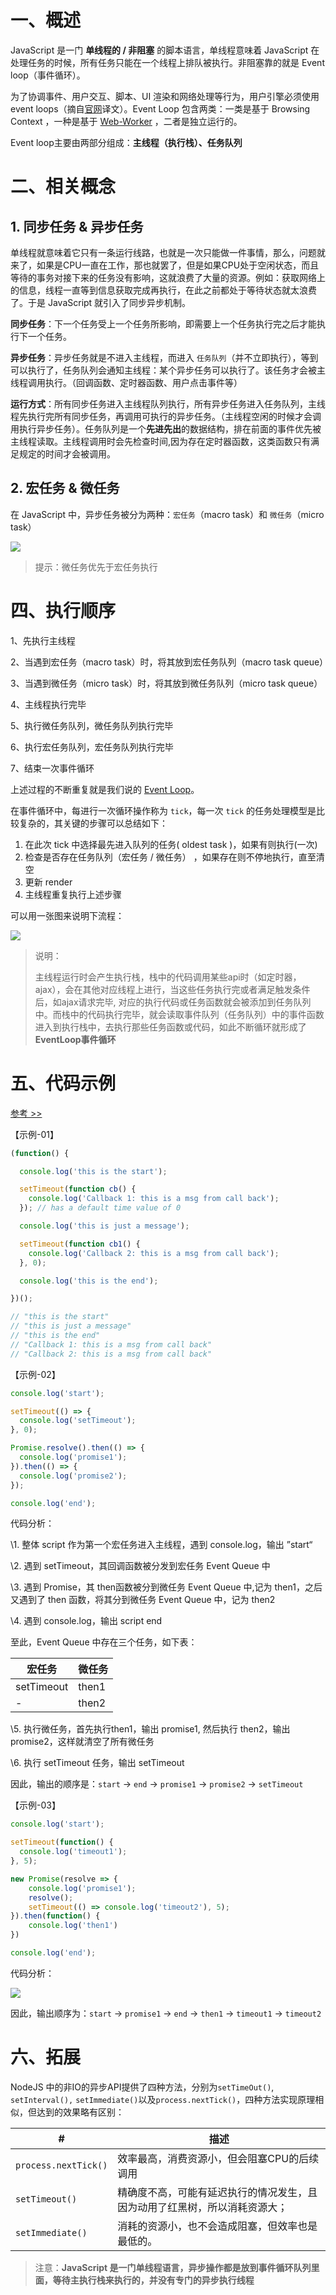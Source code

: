# 一、概述

JavaScript 是一门 **单线程的 / 非阻塞** 的脚本语言，单线程意味着 JavaScript 在处理任务的时候，所有任务只能在一个线程上排队被执行。非阻塞靠的就是 Event loop（事件循环）。

为了协调事件、用户交互、脚本、UI 渲染和网络处理等行为，用户引擎必须使用 event loops（摘自[官网](https://html.spec.whatwg.org/multipage/webappapis.html#event-loops)译文）。Event Loop 包含两类：一类是基于 Browsing Context ，一种是基于 [Web-Worker]()  ，二者是独立运行的。

Event loop主要由两部分组成：**主线程（执行栈）、任务队列**

# 二、相关概念

## 1. 同步任务 & 异步任务

单线程就意味着它只有一条运行线路，也就是一次只能做一件事情，那么，问题就来了，如果是CPU一直在工作，那也就罢了，但是如果CPU处于空闲状态，而且等待的事务对接下来的任务没有影响，这就浪费了大量的资源。例如：获取网络上的信息，线程一直等到信息获取完成再执行，在此之前都处于等待状态就太浪费了。于是 JavaScript 就引入了同步异步机制。

**同步任务**：下一个任务受上一个任务所影响，即需要上一个任务执行完之后才能执行下一个任务。

**异步任务**：异步任务就是不进入主线程，而进入 `任务队列`（并不立即执行），等到可以执行了，任务队列会通知主线程：某个异步任务可以执行了。该任务才会被主线程调用执行。（回调函数、定时器函数、用户点击事件等）

**运行方式**：所有同步任务进入主线程队列执行，所有异步任务进入任务队列，主线程先执行完所有同步任务，再调用可执行的异步任务。（主线程空闲的时候才会调用执行异步任务）。任务队列是一个**先进先出**的数据结构，排在前面的事件优先被主线程读取。主线程调用时会先检查时间,因为存在定时器函数，这类函数只有满足规定的时间才会被调用。   

## 2. 宏任务 & 微任务

在 JavaScript 中，异步任务被分为两种：`宏任务`（macro task）和 `微任务`（micro task）

![](./IMGS/任务队列.png)

> 提示：微任务优先于宏任务执行
>

# 四、执行顺序

1、先执行主线程

2、当遇到宏任务（macro task）时，将其放到宏任务队列（macro task queue）

3、当遇到微任务（micro task）时，将其放到微任务队列（micro task queue）

4、主线程执行完毕

5、执行微任务队列，微任务队列执行完毕

6、执行宏任务队列，宏任务队列执行完毕

7、结束一次事件循环



上述过程的不断重复就是我们说的 <ins> Event Loop</ins>。

在事件循环中，每进行一次循环操作称为 `tick`，每一次 `tick` 的任务处理模型是比较复杂的，其关键的步骤可以总结如下：

1. 在此次 tick 中选择最先进入队列的任务( oldest task )，如果有则执行(一次)
2. 检查是否存在任务队列（宏任务 / 微任务） ，如果存在则不停地执行，直至清空
3. 更新 render
4. 主线程重复执行上述步骤

可以用一张图来说明下流程：

![](./IMGS/event-loop-tick.jpg)

> 说明：
>
> 主线程运行时会产生执行栈，栈中的代码调用某些api时（如定时器，ajax），会在其他对应线程上进行，当这些任务执行完或者满足触发条件后，如ajax请求完毕, 对应的执行代码或任务函数就会被添加到任务队列中。而栈中的代码执行完毕，就会读取事件队列（任务队列）中的事件函数进入到执行栈中，去执行那些任务函数或代码，如此不断循环就形成了**EventLoop事件循环**

# 五、代码示例

[参考 >>](https://developer.mozilla.org/en-US/docs/Web/JavaScript/EventLoop)

【示例-01】

```js
(function() {

  console.log('this is the start');

  setTimeout(function cb() {
    console.log('Callback 1: this is a msg from call back');
  }); // has a default time value of 0

  console.log('this is just a message');

  setTimeout(function cb1() {
    console.log('Callback 2: this is a msg from call back');
  }, 0);

  console.log('this is the end');

})();

// "this is the start"
// "this is just a message"
// "this is the end"
// "Callback 1: this is a msg from call back"
// "Callback 2: this is a msg from call back"
```

【示例-02】

```js
console.log('start');

setTimeout(() => {
  console.log('setTimeout');
}, 0);

Promise.resolve().then(() => {
  console.log('promise1');
}).then(() => {
  console.log('promise2');
});

console.log('end');
```

代码分析：

\1. 整体 script  作为第一个宏任务进入主线程，遇到 console.log，输出 ”start“

\2. 遇到 setTimeout，其回调函数被分发到宏任务 Event Queue 中

\3. 遇到 Promise，其 then函数被分到微任务 Event Queue 中,记为 then1，之后又遇到了 then 函数，将其分到微任务 Event Queue 中，记为 then2

\4. 遇到 console.log，输出 script end

至此，Event Queue 中存在三个任务，如下表：

| 宏任务     | 微任务 |
| ---------- | ------ |
| setTimeout | then1  |
| -          | then2  |

\5. 执行微任务，首先执行then1，输出 promise1, 然后执行 then2，输出 promise2，这样就清空了所有微任务

\6. 执行 setTimeout 任务，输出 setTimeout 

因此，输出的顺序是：`start` -> `end` -> `promise1` -> `promise2` -> `setTimeout`

【示例-03】

```javascript
console.log('start');

setTimeout(function() {
  console.log('timeout1');
}, 5);

new Promise(resolve => {
    console.log('promise1');
    resolve();
    setTimeout(() => console.log('timeout2'), 5);
}).then(function() {
    console.log('then1')
})

console.log('end');
```

代码分析：

![](./IMGS/event-loop-eg.jpg)



因此，输出顺序为：`start` -> `promise1` -> `end` -> `then1` -> `timeout1` -> `timeout2`

# 六、拓展

NodeJS 中的非IO的异步API提供了四种方法，分别为`setTimeOut()`, `setInterval(),` `setImmediate()`以及`process.nextTick()`，四种方法实现原理相似，但达到的效果略有区别：

| #                    | 描述                                                         |
| -------------------- | ------------------------------------------------------------ |
| `process.nextTick()` | 效率最高，消费资源小，但会阻塞CPU的后续调用                  |
| `setTimeout()`       | 精确度不高，可能有延迟执行的情况发生，且因为动用了红黑树，所以消耗资源大； |
| `setImmediate()`     | 消耗的资源小，也不会造成阻塞，但效率也是最低的。             |

> 注意：**JavaScript 是一门单线程语言，异步操作都是放到事件循环队列里面，等待主执行栈来执行的，并没有专门的异步执行线程**



